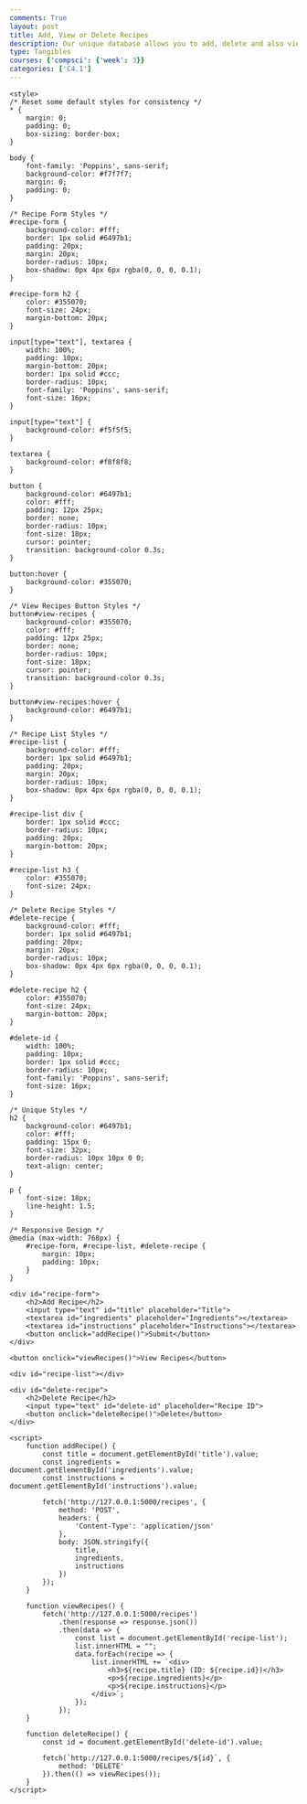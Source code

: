 ```yaml
---
comments: True
layout: post
title: Add, View or Delete Recipes
description: Our unique database allows you to add, delete and also view your own recipes!
type: Tangibles
courses: {'compsci': {'week': 3}}
categories: ['C4.1']
---
```



<html lang="en">
<head>
    <meta charset="UTF-8">
    <meta name="viewport" content="width=device-width, initial-scale=1.0">
    <title>Recipe Manager</title>

</head>

    <style>
    /* Reset some default styles for consistency */
    * {
        margin: 0;
        padding: 0;
        box-sizing: border-box;
    }

    body {
        font-family: 'Poppins', sans-serif;
        background-color: #f7f7f7;
        margin: 0;
        padding: 0;
    }
   
    /* Recipe Form Styles */
    #recipe-form {
        background-color: #fff;
        border: 1px solid #6497b1;
        padding: 20px;
        margin: 20px;
        border-radius: 10px;
        box-shadow: 0px 4px 6px rgba(0, 0, 0, 0.1);
    }

    #recipe-form h2 {
        color: #355070;
        font-size: 24px;
        margin-bottom: 20px;
    }

    input[type="text"], textarea {
        width: 100%;
        padding: 10px;
        margin-bottom: 20px;
        border: 1px solid #ccc;
        border-radius: 10px;
        font-family: 'Poppins', sans-serif;
        font-size: 16px;
    }

    input[type="text"] {
        background-color: #f5f5f5;
    }

    textarea {
        background-color: #f8f8f8;
    }

    button {
        background-color: #6497b1;
        color: #fff;
        padding: 12px 25px;
        border: none;
        border-radius: 10px;
        font-size: 18px;
        cursor: pointer;
        transition: background-color 0.3s;
    }

    button:hover {
        background-color: #355070;
    }

    /* View Recipes Button Styles */
    button#view-recipes {
        background-color: #355070;
        color: #fff;
        padding: 12px 25px;
        border: none;
        border-radius: 10px;
        font-size: 18px;
        cursor: pointer;
        transition: background-color 0.3s;
    }

    button#view-recipes:hover {
        background-color: #6497b1;
    }

    /* Recipe List Styles */
    #recipe-list {
        background-color: #fff;
        border: 1px solid #6497b1;
        padding: 20px;
        margin: 20px;
        border-radius: 10px;
        box-shadow: 0px 4px 6px rgba(0, 0, 0, 0.1);
    }

    #recipe-list div {
        border: 1px solid #ccc;
        border-radius: 10px;
        padding: 20px;
        margin-bottom: 20px;
    }

    #recipe-list h3 {
        color: #355070;
        font-size: 24px;
    }

    /* Delete Recipe Styles */
    #delete-recipe {
        background-color: #fff;
        border: 1px solid #6497b1;
        padding: 20px;
        margin: 20px;
        border-radius: 10px;
        box-shadow: 0px 4px 6px rgba(0, 0, 0, 0.1);
    }

    #delete-recipe h2 {
        color: #355070;
        font-size: 24px;
        margin-bottom: 20px;
    }

    #delete-id {
        width: 100%;
        padding: 10px;
        border: 1px solid #ccc;
        border-radius: 10px;
        font-family: 'Poppins', sans-serif;
        font-size: 16px;
    }

    /* Unique Styles */
    h2 {
        background-color: #6497b1;
        color: #fff;
        padding: 15px 0;
        font-size: 32px;
        border-radius: 10px 10px 0 0;
        text-align: center;
    }

    p {
        font-size: 18px;
        line-height: 1.5;
    }

    /* Responsive Design */
    @media (max-width: 768px) {
        #recipe-form, #recipe-list, #delete-recipe {
            margin: 10px;
            padding: 10px;
        }
    }
</style>


<body>

    <div id="recipe-form">
        <h2>Add Recipe</h2>
        <input type="text" id="title" placeholder="Title">
        <textarea id="ingredients" placeholder="Ingredients"></textarea>
        <textarea id="instructions" placeholder="Instructions"></textarea>
        <button onclick="addRecipe()">Submit</button>
    </div>

    <button onclick="viewRecipes()">View Recipes</button>

    <div id="recipe-list"></div>

    <div id="delete-recipe">
        <h2>Delete Recipe</h2>
        <input type="text" id="delete-id" placeholder="Recipe ID">
        <button onclick="deleteRecipe()">Delete</button>
    </div>

    <script>
        function addRecipe() {
            const title = document.getElementById('title').value;
            const ingredients = document.getElementById('ingredients').value;
            const instructions = document.getElementById('instructions').value;

            fetch('http://127.0.0.1:5000/recipes', {
                method: 'POST',
                headers: {
                    'Content-Type': 'application/json'
                },
                body: JSON.stringify({
                    title,
                    ingredients,
                    instructions
                })
            });
        }

        function viewRecipes() {
            fetch('http://127.0.0.1:5000/recipes')
                .then(response => response.json())
                .then(data => {
                    const list = document.getElementById('recipe-list');
                    list.innerHTML = "";
                    data.forEach(recipe => {
                        list.innerHTML += `<div>
                            <h3>${recipe.title} (ID: ${recipe.id})</h3>
                            <p>${recipe.ingredients}</p>
                            <p>${recipe.instructions}</p>
                        </div>`;
                    });
                });
        }

        function deleteRecipe() {
            const id = document.getElementById('delete-id').value;

            fetch(`http://127.0.0.1:5000/recipes/${id}`, {
                method: 'DELETE'
            }).then(() => viewRecipes());
        }
    </script>

</body>
</html>
